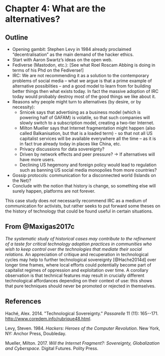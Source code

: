 # Chapter 4: What are the alternatives?

## Outline

* Opening gambit: Stephen Levy in 1984 already proclaimed “decentralisation” as the main demand of the hacker ethics.
* Start with Aaron Swartz’s ideas on the open web.
* Fediverse (Mastodon, etc.): [See what Roel Roscam Abbing is doing in terms of his Phd on the Fediverse!]
* IRC: We are not recommending it as a solution to the contemporary problems of social media – what we argue is that a prime example of alternative possiblities – and a good model to learn from for building better things then what exists today.  In fact the massive adoption of IRC today would probably destroy most of the good things we like about it.
* Reasons why people might turn to alternatives (by desire, or by necessity):
    + Srnicek says that advertising as a business model (which is powering half of GAFAM) is volatile, so that such companies will slowly switch to a subscription model, creating a two-tier Internet.
    + Milton Mueller says that Internet fragmentation might happen (also called Balkanisation, but that is a loaded term) - so that not all US capitalist services will be available everywhere all the time – as it is in fact true already today in places like China, etc.
    + Privacy discussions for data sovereignty?
    + Driven by network effects and peer pressure? → If alternatives will have more users.
    + Declining US hegemony and foreign policy would lead to regulation such as banning US social media monopolies from more countries?
* Gossip protocols: communication for a disconnected world (Islands on the Net)?
* Conclude with the notion that history is change, so something else will surely happen, platforms are not forever.

This case study does *not* necessarily recommend IRC as a medium of communication for activists, but rather seeks to put forward some theses on the history of technology that could be found useful in certain situations.

## From @Maxigas2017c

*The systematic study of historical cases may contribute to the refinement of a taste for critical technology adoption practices in communities who wish to keep control over the technologies that mediate their social relations.*  An appreciation of critique and recuperation in technological cycles may help to further technological sovereignty [@Hache2014d] over longer time frames, where local efforts could potentially become part of capitalist regimes of oppression and exploitation over time.  A corollary observation is that technical features may result in crucially different technological affordances depending on their context of use: this shows that pure techniques should never be promoted or rejected in themselves.

## References

Haché, Alex. 2014. "Technological Sovereignty." *Passarelle* 11 (11):
165--171. <http://www.coredem.info/rubrique48.html>.

Levy, Steven. 1984. *Hackers: Heroes of the Computer Revolution*. New
York, NY: Anchor Press, Doubleday.

Mueller, Milton. 2017. *Will the Internet Fragment?: Sovereignty,
Globalization and Cyberspace*. Digital Futures. Polity Press.

